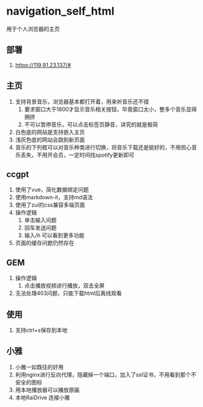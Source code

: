 # navigation_self_html
用于个人浏览器的主页

## 部署
1. https://119.91.23.137/# 

## 主页
1. 支持背景音乐，浏览器基本都打开着，用来听音乐还不错
   1. 要求窗口大于1800才显示音乐相关按钮，毕竟窗口太小，整多个音乐显得拥挤
   2. 不可以暂停音乐，可以点击标签页静音，讲究的就是极简
2. 白色底的网站是支持嵌入主页
3. 浅灰色底的网站会跳到新页面
4. 音乐的下列框可以对音乐种类进行切换，将音乐下载还是挺好的，不用担心音乐丢失，不用开会员，一定时间找spotify更新即可

## ccgpt
1. 使用了vue，简化数据绑定问题
2. 使用markdown-it，支持md语法
3. 使用了zui的css兼容多端页面
4. 操作逻辑
   1. 单击输入问题
   2. 回车发送问题
   3. 输入/h 可以看到更多功能
5. 页面的缓存问题仍然存在

## GEM
1. 操作逻辑
	1. 点击播放视频进行播放，双击全屏
2. 无法处理403问题，只能下载html后离线观看

## 使用
1. 支持ctrl+s保存到本地

## 小雅
1. 小雅一如既往的好用
2. 利用nginx进行反向代理，隐藏掉一个端口，加入了ssl证书，不用看到那个不安全的图标
3. 用本地播放器可以播放原画
4. 本地RaiDrive 连接小雅